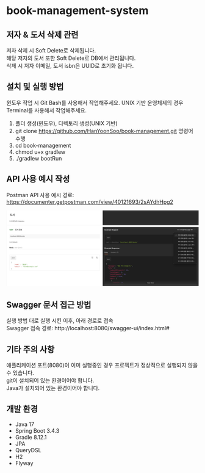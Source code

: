 # book-management-system

## 저자 & 도서 삭제 관련
저자 삭제 시 Soft Delete로 삭제됩니다.<br> 
해당 저자의 도서 또한 Soft Delete로 DB에서 관리됩니다.<br>
삭제 시 저자 이메일, 도서 isbn은 UUID로 초기화 됩니다.

## 설치 및 실행 방법
윈도우 작업 시 Git Bash를 사용해서 작업해주세요. UNIX 기반 운영체제의 경우 Terminal를 사용해서 작업해주세요.
1. 폴더 생성(윈도우), 디렉토리 생성(UNIX 기반)
2. git clone https://github.com/HanYoonSoo/book-management.git 명령어 수행
3. cd book-management
4. chmod u+x gradlew
5. ./gradlew bootRun

## API 사용 예시 작성

Postman API 사용 예시 경로: https://documenter.getpostman.com/view/40121693/2sAYdhHpg2

![예시 선택 사진](images/select_example.png)

## Swagger 문서 접근 방법

실행 방법 대로 실행 시킨 이후, 아래 경로로 접속<br>
Swagger 접속 경로: http://localhost:8080/swagger-ui/index.html#
 
## 기타 주의 사항
애플리케이션 포트(8080)이 이미 실행중인 경우 프로젝트가 정상적으로 실행되지 않을 수 있습니다.<br>
git이 설치되어 있는 환경이어야 합니다.<br>
Java가 설치되어 있는 환경이어야 합니다.<br>

## 개발 환경
- Java 17
- Spring Boot 3.4.3
- Gradle 8.12.1
- JPA
- QueryDSL
- H2
- Flyway
